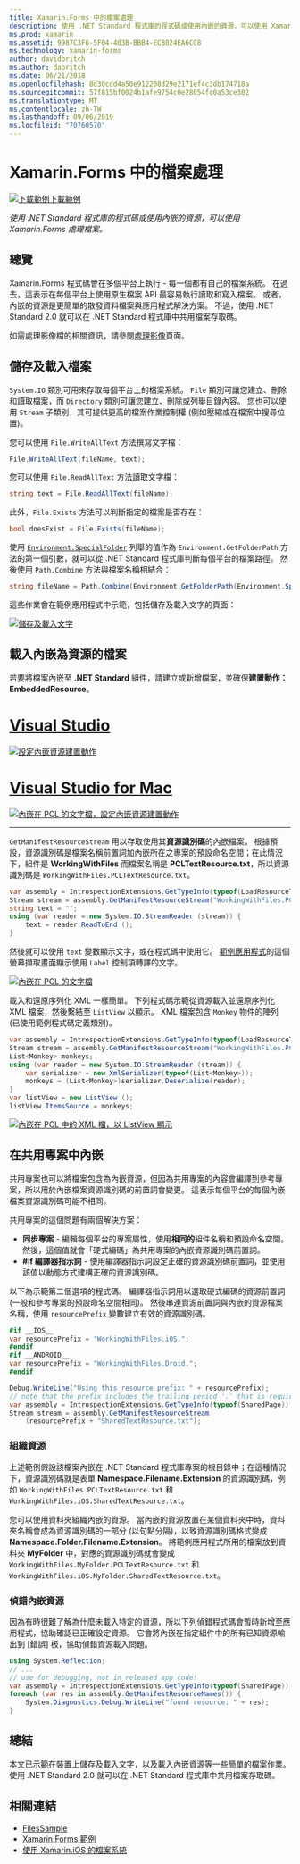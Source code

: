 ```yaml
---
title: Xamarin.Forms 中的檔案處理
description: 使用 .NET Standard 程式庫的程式碼或使用內嵌的資源，可以使用 Xamarin.Forms 處理檔案。
ms.prod: xamarin
ms.assetid: 9987C3F6-5F04-403B-BBB4-ECB024EA6CC8
ms.technology: xamarin-forms
author: davidbritch
ms.author: dabritch
ms.date: 06/21/2018
ms.openlocfilehash: 8d30cdd4a50e912208d29e2171ef4c3db174718a
ms.sourcegitcommit: 57f815bf0024b1afe9754c0e28054fc0a53ce302
ms.translationtype: MT
ms.contentlocale: zh-TW
ms.lasthandoff: 09/06/2019
ms.locfileid: "70760570"
---
```

# <a name="file-handling-in-xamarinforms"></a>Xamarin.Forms 中的檔案處理

[![下載範例](~/media/shared/download.png)下載範例](https://docs.microsoft.com/samples/xamarin/xamarin-forms-samples/workingwithfiles)

_使用 .NET Standard 程式庫的程式碼或使用內嵌的資源，可以使用 Xamarin.Forms 處理檔案。_

## <a name="overview"></a>總覽

Xamarin.Forms 程式碼會在多個平台上執行 - 每一個都有自己的檔案系統。 在過去，這表示在每個平台上使用原生檔案 API 最容易執行讀取和寫入檔案。 或者，內嵌的資源是更簡單的散發資料檔案與應用程式解決方案。 不過，使用 .NET Standard 2.0 就可以在 .NET Standard 程式庫中共用檔案存取碼。

如需處理影像檔的相關資訊，請參閱[處理影像](~/xamarin-forms/user-interface/images.md)頁面。

<a name="Loading_and_Saving_Files" />

## <a name="saving-and-loading-files"></a>儲存及載入檔案

`System.IO` 類別可用來存取每個平台上的檔案系統。 `File` 類別可讓您建立、刪除和讀取檔案，而 `Directory` 類別可讓您建立、刪除或列舉目錄內容。 您也可以使用 `Stream` 子類別，其可提供更高的檔案作業控制權 (例如壓縮或在檔案中搜尋位置)。

您可以使用 `File.WriteAllText` 方法撰寫文字檔：

```csharp
File.WriteAllText(fileName, text);
```

您可以使用 `File.ReadAllText` 方法讀取文字檔：

```csharp
string text = File.ReadAllText(fileName);
```

此外，`File.Exists` 方法可以判斷指定的檔案是否存在：

```csharp
bool doesExist = File.Exists(fileName);
```

使用 [`Environment.SpecialFolder`](xref:System.Environment.SpecialFolder) 列舉的值作為 `Environment.GetFolderPath` 方法的第一個引數，就可以從 .NET Standard 程式庫判斷每個平台的檔案路徑。 然後使用 `Path.Combine` 方法與檔案名稱相結合：

```csharp
string fileName = Path.Combine(Environment.GetFolderPath(Environment.SpecialFolder.LocalApplicationData), "temp.txt");
```

這些作業會在範例應用程式中示範，包括儲存及載入文字的頁面：

[![儲存及載入文字](files-images/saveandload-sml.png "在應用程式中儲存及載入檔案")](files-images/saveandload.png#lightbox "在應用程式中儲存及載入檔案")

<a name="Loading_Files_Embedded_as_Resources" />

## <a name="loading-files-embedded-as-resources"></a>載入內嵌為資源的檔案

若要將檔案內嵌至 **.NET Standard** 組件，請建立或新增檔案，並確保**建置動作：EmbeddedResource**。

# <a name="visual-studiotabwindows"></a>[Visual Studio](#tab/windows)

[![設定內嵌資源建置動作](files-images/vs-embeddedresource-sml.png "設定 EmbeddedResource BuildAction")](files-images/vs-embeddedresource.png#lightbox "設定 EmbeddedResource BuildAction")

# <a name="visual-studio-for-mactabmacos"></a>[Visual Studio for Mac](#tab/macos)

[![內嵌在 PCL 的文字檔，設定內嵌資源建置動作](files-images/xs-embeddedresource-sml.png "設定 EmbeddedResource BuildAction")](files-images/xs-embeddedresource.png#lightbox "設定 EmbeddedResource BuildAction")

-----

`GetManifestResourceStream` 用以存取使用其**資源識別碼**的內嵌檔案。 根據預設，資源識別碼是檔案名稱前置詞加內嵌所在之專案的預設命名空間；在此情況下，組件是 **WorkingWithFiles** 而檔案名稱是 **PCLTextResource.txt**，所以資源識別碼是 `WorkingWithFiles.PCLTextResource.txt`。

```csharp
var assembly = IntrospectionExtensions.GetTypeInfo(typeof(LoadResourceText)).Assembly;
Stream stream = assembly.GetManifestResourceStream("WorkingWithFiles.PCLTextResource.txt");
string text = "";
using (var reader = new System.IO.StreamReader (stream)) {
    text = reader.ReadToEnd ();
}
```

然後就可以使用 `text` 變數顯示文字，或在程式碼中使用它。 [範例應用程式](https://docs.microsoft.com/samples/xamarin/xamarin-forms-samples/workingwithfiles)的這個螢幕擷取畫面顯示使用 `Label` 控制項轉譯的文字。

 [![內嵌在 PCL 的文字檔](files-images/pcltext-sml.png "顯示在應用程式中之內嵌在 PCL 的文字檔")](files-images/pcltext.png#lightbox "顯示在應用程式中之內嵌在 PCL 的文字檔")

載入和還原序列化 XML 一樣簡單。 下列程式碼示範從資源載入並還原序列化 XML 檔案，然後繫結至 `ListView` 以顯示。 XML 檔案包含 `Monkey` 物件的陣列 (已使用範例程式碼定義類別)。

```csharp
var assembly = IntrospectionExtensions.GetTypeInfo(typeof(LoadResourceText)).Assembly;
Stream stream = assembly.GetManifestResourceStream("WorkingWithFiles.PCLXmlResource.xml");
List<Monkey> monkeys;
using (var reader = new System.IO.StreamReader (stream)) {
    var serializer = new XmlSerializer(typeof(List<Monkey>));
    monkeys = (List<Monkey>)serializer.Deserialize(reader);
}
var listView = new ListView ();
listView.ItemsSource = monkeys;
```

 [![內嵌在 PCL 中的 XML 檔，以 ListView 顯示](files-images/pclxml-sml.png "將 XML 檔案內嵌在 PCL 中，以 ListView 顯示")](files-images/pclxml.png#lightbox "將 XML 檔案內嵌在 PCL 中，以 ListView 顯示")

<a name="Embedding_in_Shared_Projects" />

## <a name="embedding-in-shared-projects"></a>在共用專案中內嵌

共用專案也可以將檔案包含為內嵌資源，但因為共用專案的內容會編譯到參考專案，所以用於內嵌檔案資源識別碼的前置詞會變更。 這表示每個平台的每個內嵌檔案資源識別碼可能不相同。

共用專案的這個問題有兩個解決方案：

- **同步專案** - 編輯每個平台的專案屬性，使用**相同的**組件名稱和預設命名空間。 然後，這個值就會「硬式編碼」為共用專案的內嵌資源識別碼前置詞。
- **#if 編譯器指示詞** - 使用編譯器指示詞設定正確的資源識別碼前置詞，並使用該值以動態方式建構正確的資源識別碼。

以下為示範第二個選項的程式碼。 編譯器指示詞用以選取硬式編碼的資源前置詞 (一般和參考專案的預設命名空間相同)。 然後串連資源前置詞與內嵌的資源檔案名稱，使用 `resourcePrefix` 變數建立有效的資源識別碼。

```csharp
#if __IOS__
var resourcePrefix = "WorkingWithFiles.iOS.";
#endif
#if __ANDROID__
var resourcePrefix = "WorkingWithFiles.Droid.";
#endif

Debug.WriteLine("Using this resource prefix: " + resourcePrefix);
// note that the prefix includes the trailing period '.' that is required
var assembly = IntrospectionExtensions.GetTypeInfo(typeof(SharedPage)).Assembly;
Stream stream = assembly.GetManifestResourceStream
    (resourcePrefix + "SharedTextResource.txt");
```

<a name="Organizing_Resources" />

### <a name="organizing-resources"></a>組織資源

上述範例假設該檔案內嵌在 .NET Standard 程式庫專案的根目錄中；在這種情況下，資源識別碼就是表單 **Namespace.Filename.Extension** 的資源識別碼，例如 `WorkingWithFiles.PCLTextResource.txt` 和 `WorkingWithFiles.iOS.SharedTextResource.txt`。

您可以使用資料夾組織內嵌的資源。 當內嵌的資源放置在某個資料夾中時，資料夾名稱會成為資源識別碼的一部分 (以句點分隔)，以致資源識別碼格式變成 **Namespace.Folder.Filename.Extension**。 將範例應用程式所用的檔案放到資料夾 **MyFolder** 中，對應的資源識別碼就會變成 `WorkingWithFiles.MyFolder.PCLTextResource.txt` 和 `WorkingWithFiles.iOS.MyFolder.SharedTextResource.txt`。

<a name="Debugging_Embedded_Resources" />

### <a name="debugging-embedded-resources"></a>偵錯內嵌資源

因為有時很難了解為什麼未載入特定的資源，所以下列偵錯程式碼會暫時新增至應用程式，協助確認已正確設定資源。 它會將內嵌在指定組件中的所有已知資源輸出到 [錯誤] 板，協助偵錯資源載入問題。

```csharp
using System.Reflection;
// ...
// use for debugging, not in released app code!
var assembly = IntrospectionExtensions.GetTypeInfo(typeof(SharedPage)).Assembly;
foreach (var res in assembly.GetManifestResourceNames()) {
    System.Diagnostics.Debug.WriteLine("found resource: " + res);
}
```

## <a name="summary"></a>總結

本文已示範在裝置上儲存及載入文字，以及載入內嵌資源等一些簡單的檔案作業。 使用 .NET Standard 2.0 就可以在 .NET Standard 程式庫中共用檔案存取碼。

## <a name="related-links"></a>相關連結

- [FilesSample](https://docs.microsoft.com/samples/xamarin/xamarin-forms-samples/workingwithfiles)
- [Xamarin.Forms 範例](https://github.com/xamarin/xamarin-forms-samples)
- [使用 Xamarin.iOS 的檔案系統](~/ios/app-fundamentals/file-system.md)
